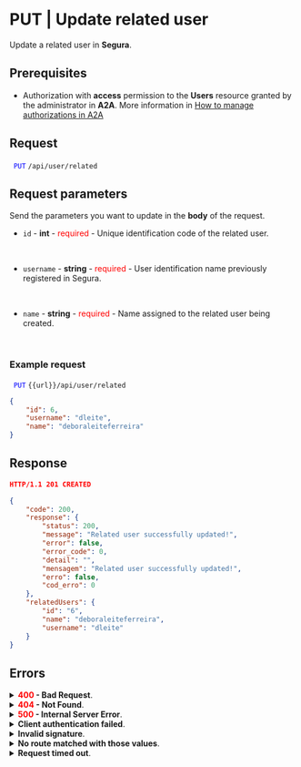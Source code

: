 # PUT | Update related user

Update a related user in **Segura**.

## Prerequisites
* Authorization with **access** permission to the **Users** resource granted by the administrator in **A2A**.
More information in [How to manage authorizations in A2A](/v4/docs/how-to-manage-authorizations-in-a2a)

## Request

 <code><span style="color:blue"> PUT</code></span> <code>/api/user/related</code>

## Request parameters
Send the parameters you want to update in the **body** of the request.

* <summary><code>id</code> - <b>int</b> - <span style="color:red">required</span> - Unique identification code of the related user.</summary>
<br>

* <summary><code>username</code> - <b>string</b> - <span style="color:red">required</span> - User identification name previously registered in Segura.</summary>
<br>

* <summary><code>name</code> - <b>string</b> - <span style="color:red">required</span> - Name assigned to the related user being created.</summary>
<br>

### Example request
 <code><span style="color:blue"> PUT</code></span> <code>{{url}}/api/user/related</code>
```json 
{ 
    "id": 6,
    "username": "dleite",
    "name": "deboraleiteferreira"
}
```

## Response

```json
HTTP/1.1 201 CREATED
```
```json 
{
    "code": 200,
    "response": {
        "status": 200,
        "message": "Related user successfully updated!",
        "error": false,
        "error_code": 0,
        "detail": "",
        "mensagem": "Related user successfully updated!",
        "erro": false,
        "cod_erro": 0
    },
    "relatedUsers": {
        "id": "6",
        "name": "deboraleiteferreira",
        "username": "dleite"
    }
}
```

## Errors

<details>
<summary><b><span style="color:red">400</span> - Bad Request</b>.</summary>

***
<b>Message: "1001: Parameter 'id' was not informed!"</b>
<p><b>Possible cause</b>: the required parameter <code>id</code> of the user wasn’t informed.<br></p>
<b>Solution</b>: provide the <code>id</code> of the user and resend the request.

***

<b>Message: "1001: Parameter 'username' was not informed!"</b>
<p><b>Possible cause</b>: the required parameter <code>username</code> Segura of the user wasn’t informed.<br></p>
<b>Solution</b>: provide the <code>username</code> Segura of the user and resend the request.

***

<b>Message: "1001: Parameter 'name' was not informed!"</b>
<p><b>Possible cause</b>: the required parameter <code>name</code> of the user wasn’t informed.<br></p>
<b>Solution</b>: provide the <code>name</code> you want to register for the user and resend the request.

***

<b>Message: "1005: User does not exist"</b>
<p><b>Possible cause</b>: the <code>username</code> provided hasn’t returned any user.<br></p>
<b>Solution</b>: provide a valid <code>username</code> and resend the request.

***

</details>

<details>
<summary><b><span style="color:red">404</span> - Not Found</b>.</summary>

***
<b>Message: "Resource sub not found"</b><br>

<p><b>Possible cause</b>: the URL or requested resource isn’t correct.<br></p>
<b>Solution</b>: check the URL and make sure all the parameters are correct.

***

</details>

<details>
<summary><b><span style="color:red">500</span> - Internal Server Error</b>.</summary>

***
    
<b>Message: "Unexpected error."</b><br>
<p><b>Possible cause</b>: the error is in the Segura server.<br></p>
<b>Solution</b>: contact the support team for more information.
    
***

<b>Message: "You are not authorized to access this resource."</b>
<p><b>Possible cause</b>: you don’t have the authorization to access this resource.<br></p>
<b>Solution</b>: ask the administrator to check your permission to access the <b>Users</b> resources in <b>A2A</b>.

***

</details>

<details>
<summary><b>Client authentication failed</b>.</summary>

***
   
<b>Message: "Client authentication failed."</b>
<p><b>Possible cause</b>: failure in your application authentication with the Segura server.<br></p>
<b>Solution</b>: check the authentication parameters such as <code>Access Token URL</code>, <code>Client ID</code> and <code>Client secret</code> and request a new access token.

***

</details>

<details>
<summary><b>Invalid signature</b>.</summary>

*** 
    
<b>Message: "Invalid signature"</b>
<p><b>Possible cause</b>: failure in recognizing the URL of the client application.<br></p>
<b>Solution</b>: check the URL of the client application and resend the request.

***

</details>

<details>
<summary><b>No route matched with those values</b>.</summary>

***   
    
<b>Message: "No route matched with those values."</b>
<p><b>Possible cause</b>: the authorization header is missing in the API request.<br></p>
<b>Solution</b>: request a new access token.

***

</details>

<details>
<summary><b>Request timed out</b>.</summary>
    
***
    
<b>Message: "Request timed out."</b>
<p><b>Possible cause</b>: the request time has expired.<br></p>
<b>Solution</b>: check the connectivity between the source of the request and the Segura server.

</details>